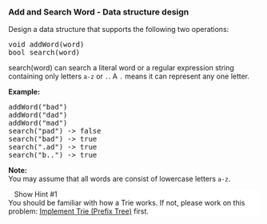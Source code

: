 <h3> Add and Search Word - Data structure design </h3>
<div><p>Design a data structure that supports the following two operations:</p>

<pre>void addWord(word)
bool search(word)
</pre>

<p>search(word) can search a literal word or a regular expression string containing only letters <code>a-z</code> or <code>.</code>. A <code>.</code> means it can represent any one letter.</p>

<p><strong>Example:</strong></p>

<pre>addWord("bad")
addWord("dad")
addWord("mad")
search("pad") -&gt; false
search("bad") -&gt; true
search(".ad") -&gt; true
search("b..") -&gt; true
</pre>

<p><b>Note:</b><br>
You may assume that all words are consist of lowercase letters <code>a-z</code>.</p>
</div>
<div class="css-haw22i"><div class="expandable-panel__YLuE" style="background-color: white; margin-top: 0px;"><div class="center__3_51"><div class="expand-btn__2cag"><span class="text">&nbsp;</span><i class="fa fa-lightbulb-o" aria-hidden="true"></i><span class="text">&nbsp;&nbsp;</span>Show Hint #1&nbsp;&nbsp;<i class="fa fa-caret-down" aria-hidden="true"></i></div></div><div class="expandable-wrapper__37QK"><div><div class="line__2vww"></div><div class="content__1q_0"><div>You should be familiar with how a Trie works. If not, please work on this problem: <a href="https://leetcode.com/problems/implement-trie-prefix-tree/">Implement Trie (Prefix Tree)</a> first.</div></div></div></div></div></div>